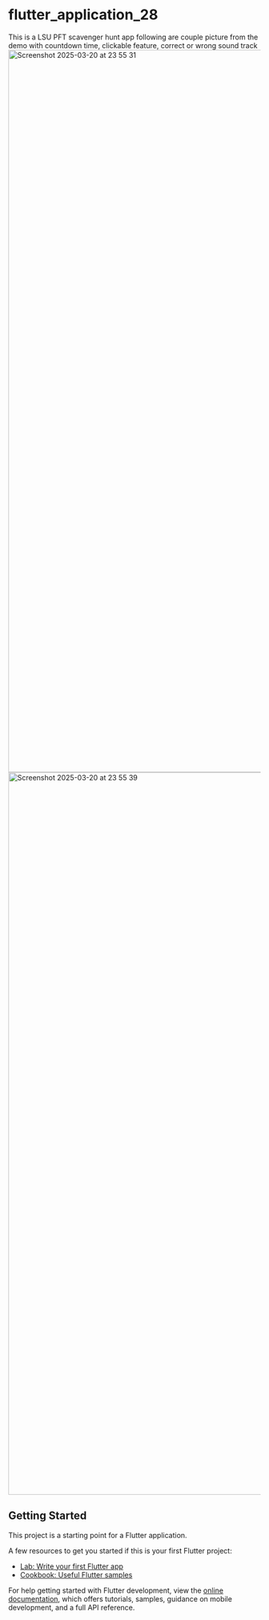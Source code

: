 # flutter_application_28

This is a LSU PFT scavenger hunt app
following are couple picture from the demo with countdown time, clickable feature, correct or wrong sound track
<img width="1440" alt="Screenshot 2025-03-20 at 23 55 31" src="https://github.com/user-attachments/assets/93c0ebca-7245-40e9-abf0-ac6b035b10f2" />
<img width="1440" alt="Screenshot 2025-03-20 at 23 55 39" src="https://github.com/user-attachments/assets/95ec36f8-cc5c-4c15-b830-7b704a109b85" />

## Getting Started

This project is a starting point for a Flutter application.

A few resources to get you started if this is your first Flutter project:

- [Lab: Write your first Flutter app](https://docs.flutter.dev/get-started/codelab)
- [Cookbook: Useful Flutter samples](https://docs.flutter.dev/cookbook)

For help getting started with Flutter development, view the
[online documentation](https://docs.flutter.dev/), which offers tutorials,
samples, guidance on mobile development, and a full API reference.
